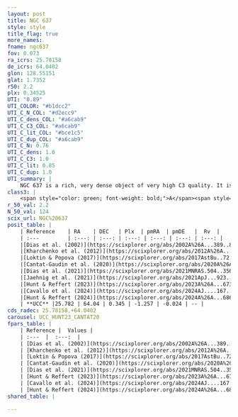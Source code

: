 ```yaml
---
layout: post
title: NGC 637
style: style
title_flag: true
more_names: 
fname: ngc637
fov: 0.073
ra_icrs: 25.78158
de_icrs: 64.0402
glon: 128.55151
glat: 1.7352
r50: 2.2
plx: 0.34525
UTI: "0.89"
UTI_COLOR: "#b1dcc2"
UTI_C_N_COL: "#d2ecc9"
UTI_C_dens_COL: "#a6cab9"
UTI_C_C3_COL: "#a6cab9"
UTI_C_lit_COL: "#bce1c5"
UTI_C_dup_COL: "#a6cab9"
UTI_C_N: 0.76
UTI_C_dens: 1.0
UTI_C_C3: 1.0
UTI_C_lit: 0.85
UTI_C_dup: 1.0
UTI_summary: |
    NGC 637 is a rich, very dense object of very high C3 quality. It is well-studied in the literature.
class3: |
    <span style="color: green; font-weight: bold;">A</span><span style="color: green; font-weight: bold;">A</span>
r_50_val: 2.2
N_50_val: 124
scix_url: NGC%20637
posit_table: |
    | Reference    | RA    | DEC   | Plx  | pmRA  | pmDE   |  Rv  |
    | :---         | :---: | :---: | :---: | :---: | :---: | :---: |
    |[Dias et al. (2002)](https://scixplorer.org/abs/2002A%26A...389..871D) | 25.767 | 64.04 | -- | -1.28 | 0.38 | -45.58 |
    |[Kharchenko et al. (2012)](https://scixplorer.org/abs/2012A%26A...543A.156K) | 25.777 | 64.045 | -- | -0.25 | -2.0 | -- |
    |[Loktin & Popova (2017)](https://scixplorer.org/abs/2017AstBu..72..257L) | 25.77 | 64.04 | -- | -0.143 | -0.647 | -39.1 |
    |[Cantat-Gaudin et al. (2020)](https://scixplorer.org/abs/2020A%26A...640A...1C) | 25.775 | 64.038 | 0.338 | -1.204 | 0.026 | -- |
    |[Dias et al. (2021)](https://scixplorer.org/abs/2021MNRAS.504..356D) | 25.77 | 64.037 | 0.341 | -1.212 | 0.02 | -- |
    |[Jaehnig et al. (2021)](https://scixplorer.org/abs/2021ApJ...923..129J) | 25.775 | 64.039 | 0.367 | -1.222 | 0.055 | -- |
    |[Hunt & Reffert (2023)](https://scixplorer.org/abs/2023A%26A...673A.114H) | 25.771 | 64.041 | 0.343 | -1.264 | -0.037 | -- |
    |[Cavallo et al. (2024)](https://scixplorer.org/abs/2024AJ....167...12C) | 25.76 | 64.043 | 0.345 | -- | -- | -- |
    |[Hunt & Reffert (2024)](https://scixplorer.org/abs/2024A%26A...686A..42H) | 25.771 | 64.041 | 0.343 | -1.264 | -0.037 | -- |
    | **UCC** |25.782 | 64.04 | 0.345 | -1.257 | -0.024 | -- | 
cds_radec: 25.78158,+64.0402
carousel: UCC_HUNT23_CANTAT20
fpars_table: |
    | Reference |  Values |
    | :---  |  :---:  |
    | [Dias et al. (2002)](https://scixplorer.org/abs/2002A%26A...389..871D) | `E(B-V)=0.64, Dist=2500.0, Age=7.0` |
    | [Kharchenko et al. (2012)](https://scixplorer.org/abs/2012A%26A...543A.156K) | `e_bv=0.583, distance=2304, log_age=6.74` |
    | [Loktin & Popova (2017)](https://scixplorer.org/abs/2017AstBu..72..257L) | `E(B-V)=0.622, Dmod=11.695, logt=6.988` |
    | [Cantat-Gaudin et al. (2020)](https://scixplorer.org/abs/2020A%26A...640A...1C) | `AVNN=1.67, DMNN=11.99, AgeNN=7.58` |
    | [Dias et al. (2021)](https://scixplorer.org/abs/2021MNRAS.504..356D) | `Av=1.919, Dist=2519, logage=7.144, [Fe/H]=0.096` |
    | [Hunt & Reffert (2023)](https://scixplorer.org/abs/2023A%26A...673A.114H) | `AV50=1.806, diffAV50=1.016, MOD50=12.099, logAge50=7.302` |
    | [Cavallo et al. (2024)](https://scixplorer.org/abs/2024AJ....167...12C) | `AV50=1.91, dMod50=12.28, logAge50=7.25, [Fe/H]50=0.45` |
    | [Hunt & Reffert (2024)](https://scixplorer.org/abs/2024A%26A...686A..42H) | `MassJ=1258.61` |
shared_table: |
    
---
```

